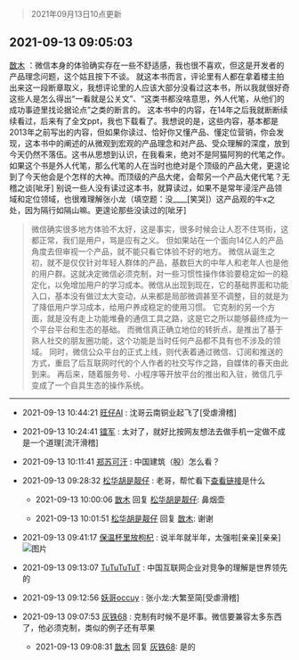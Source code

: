 > 2021年09月13日10点更新
<link rel="stylesheet" href="https://cdn.jsdelivr.net/gh/taotie6/sampleJSON@main/css/photo_show.css">
<meta name="referrer" content="no-referrer" />


 ## 2021-09-13 09:05:03 

 [㪚木](https://www.coolapk.com/feed/29950095?shareKey=YTIwYTk2NzllYWU1NjEzZWFkNzE~) ：微信本身的体验确实存在一些不舒适感，我也很不喜欢，但这是开发者的产品理念问题，这个姑且按下不谈。
就这本书而言，评论里有人都在拿着楼主拍出来这一段断章取义，我想评论里的人应该大部分没看过这本书，所以我就很好奇这些人是怎么得出“一看就是公关文”、“这类书都没啥意思，外人代笔<!--break-->，从他们的成功事迹里找论据论点”之类的断言的。
这本书中的内容，在14年之后我就断断续续看过，后来有了全文ppt，我也下载看了。我想说的是，这些内容，基本都是2013年之前写出的内容，但如果你读过、恰好你又懂产品、懂定位营销，你会发现，这本书中的阐述的从微观到宏观的产品理念和对产品、受众理解的深度，放到今天仍然不落伍。这书从思想到认识，在我看来，绝对不是阿猫阿狗的代笔之作。
如果这个书是外人代笔，那么代笔的人在当时也绝对是个顶级的产品大佬，更遑论到了今天他会是个怎样的大神。而顶级的产品大佬，会帮另一个产品大佬代笔？无稽之谈[呲牙]
别说一些人没有读过这本书，就算读过，如果不是常年浸淫产品领域和定位领域，也很难理解张小龙（填空题：没____[笑哭]）这产品观的牛x之处，因为隔行如隔山嘛。更遑论那些没读过的[呲牙] 

<div class="album">
</div>

> 微信确实很多地方体验不太好，这是事实，很多时候会让人忍不住骂街，这都正常，我们是用户，骂是应有之义。
但如果站在一个面向14亿人的产品角度去但审视一个产品，就不能只看它体验不好的地方。
微信从诞生之初，就不是仅仅针对年轻人群体的产品，基数巨大的中年人和老年人也是他的用户群。这就决定微信必须克制，对一些习惯性操作体验要稳定如一的稳定化，以免增加用户的学习成本。微信从出现到现在，它的基础界面和功能入口，基本没有做过太大变动，从来都是局部微调甚至不调整，目的就是为了降低用户学习成本，给用户养成稳定的使用习惯。
它克制的另一个方面，就是没有走上功能堆叠的通信工具之路，这是它之所以能够最终成为一个平台平台和生态的基础。
而微信真正确立地位的转折点，是推出了基于熟人社交的朋友圈功能，这个功能是当时任何产品都不具有也不涉及的领域。
同时，微信公众平台的正式上线，则代表着通过微信、订阅和推送的方式，重启了后互联网时代的个人作者的社交写作之路，自媒体的春天由此到来。
再后来，随着服务号、小程序等开放平台的推出和入驻，微信几乎变成了一个自具生态的操作系统。

 ------- 

- 2021-09-13 10:44:21 [旺仔AI](uid=1316908) : 沈哥云南铜业起飞了[受虐滑稽] 

- 2021-09-13 10:24:41 [镭军](uid=3180115) : 太对了，就好比按网友想法去做手机一定做不成是一个道理[流汗滑稽] 

- 2021-09-13 10:11:41 [郑苏可汗](uid=678781) : 中国建筑（股）怎么看？ 

- 2021-09-13 09:28:32 [松华胡是靓仔](uid=692318) : 老哥，帮忙看下<a class="feed-link-url" href="https://www.coolapk.com/feed/29950128?shareKey=NTdiNDc4NjNmOGQzNjEzZWE4ZjI~&amp;shareUid=692318&amp;shareFrom=com.coolapk.market_10.1" title="https://www.coolapk.com/feed/29950128?shareKey=NTdiNDc4NjNmOGQzNjEzZWE4ZjI~&amp;shareUid=692318&amp;shareFrom=com.coolapk.market_10.1" target="_blank" rel="nofollow">查看链接</a>是什么 

    - 2021-09-13 10:00:06 [㪚木](uid=1081091) 回复 [松华胡是靓仔](uid=692318): 鼻烟壶 

    - 2021-09-13 10:01:51 [松华胡是靓仔](uid=692318) 回复 [㪚木](uid=1081091): 谢谢 

- 2021-09-13 09:41:17 [保温杯里放枸杞](uid=2901673) : 说半年就半年，太强啦[亲亲][亲亲] ![图片](https://image.coolapk.com/feed/2021/0913/09/2901673_bc0ecaf2_7276_9978@1440x474.jpeg)

- 2021-09-13 09:13:07 [TuTuTuTuT](uid=1433312) : 中国互联网企业对竞争的理解是世界领先的 

- 2021-09-13 09:12:56 [妖哥occuy](uid=1388591) : 张小龙:大繁至简[受虐滑稽] 

- 2021-09-13 09:07:53 [灰铁68](uid=371316) : 克制有时候不是坏事。微信要兼容太多东西了，他必须克制，类似的例子还有苹果 

    - 2021-09-13 09:08:31 [㪚木](uid=1081091) 回复 [灰铁68](uid=371316): 是的 

